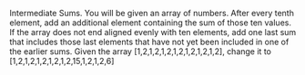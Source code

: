 Intermediate Sums.
You will be given an array of numbers.
After every tenth element, add an additional element containing the sum of those ten values.
If the array does not end aligned evenly with ten elements, add one last sum that includes those last elements that have not yet been included in one of the earlier sums.
Given the array [1,2,1,2,1,2,1,2,1,2,1,2,1,2], change it to [1,2,1,2,1,2,1,2,1,2,15,1,2,1,2,6]
